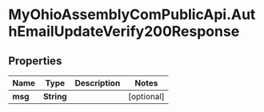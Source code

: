 # MyOhioAssemblyComPublicApi.AuthEmailUpdateVerify200Response

## Properties

Name | Type | Description | Notes
------------ | ------------- | ------------- | -------------
**msg** | **String** |  | [optional] 


